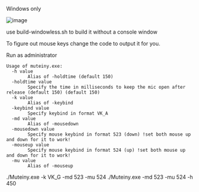 Windows only

![image](https://user-images.githubusercontent.com/8261057/188181297-8ffff80b-6d21-44a5-9c11-3bc962900919.png)

use build-windowless.sh to build it without a console window

To figure out mouse keys change the code to output it for you.

Run as administrator

```
Usage of muteiny.exe:
  -h value
        Alias of -holdtime (default 150)
  -holdtime value
        Specify the time in milliseconds to keep the mic open after release (default 150) (default 150)
  -k value
        Alias of -keybind
  -keybind value
        Specify keybind in format VK_A
  -md value
        Alias of -mousedown
  -mousedown value
        Specify mouse keybind in format 523 (down) !set both mouse up and down for it to work!
  -mouseup value
        Specify mouse keybind in format 524 (up) !set both mouse up and down for it to work!
  -mu value
        Alias of -mouseup
```

./Muteiny.exe -k VK_G -md 523 -mu 524
./Muteiny.exe -md 523 -mu 524 -h 450
